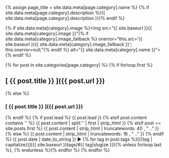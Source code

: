 {% assign page_title = site.data.meta[page.category].name %}
{% if site.data.meta[page.category].description %}{{ site.data.meta[page.category].description }}{% endif %}

{% if site.data.meta[category].image %}<img src="{{ site.baseurl }}{{ site.data.meta[category].image }}"{% if site.data.meta[category].image_fallback %} onerror="this.src='{{ site.baseurl }}{{ site.data.meta[category].image_fallback }}'; this.onerror=null;"{% endif %} alt="{{ site.data.meta[category].name }}">{% endif %}

{% for post in site.categories[page.category] %}
  {% if forloop.first %}
## [ {{ post.title }} ]({{ post.url }})
  {% else %}
### [ {{ post.title }} ]({{ post.url }})
  {% endif %}
  {% if post.lead %}
{{ post.lead }}
  {% elsif post.content contains '<!--more-->' %}
{{ post.content | split:'<!--more-->' | first | strip_html }}
  {% elsif post == site.posts.first %}
{{ post.content | strip_html | truncatewords: 40 , "  .." }}
  {% else %}
{{ post.content | strip_html | truncatewords: 16 , "  .." }}
  {% endif %}
{{ post.date | date_to_string }} ► {% for tag in post.tags %}[{{tag | capitalize}}]({{ site.baseurl }}tags/#{{ tag|slugize }}){% unless forloop.last %}, {% endunless %}{% endfor %}
{% endfor %}